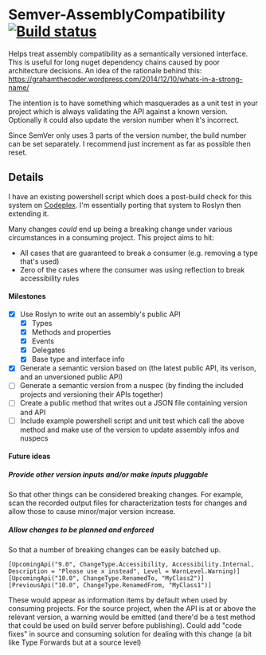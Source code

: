 # Semver-AssemblyCompatibility [![Build status](https://ci.appveyor.com/api/projects/status/6idiw5cwjds4qti5/branch/master?svg=true)](https://ci.appveyor.com/project/GrahamTheCoder/semver-assemblycompatibility/branch/master)
Helps treat assembly compatibility as a semantically versioned interface. This is useful for long nuget dependency chains caused by poor architecture decisions. An idea of the rationale behind this: https://grahamthecoder.wordpress.com/2014/12/10/whats-in-a-strong-name/

The intention is to have something which masquerades as a unit test in your project which is always validating the API against a known version. Optionally it could also update the version number when it's incorrect.

Since SemVer only uses 3 parts of the version number, the build number can be set separately. I recommend just increment as far as possible then reset.

## Details
I have an existing powershell script which does a post-build check for this system on [Codeplex](https://hg.codeplex.com/forks/grahamhelliwell/diffonly). I'm essentially porting that system to Roslyn then extending it.

Many changes *could* end up being a breaking change under various circumstances in a consuming project. This project aims to hit:
* All cases that are guaranteed to break a consumer (e.g. removing a type that's used)
* Zero of the cases where the consumer was using reflection to break accessibility rules

#### Milestones
* [x] Use Roslyn to write out an assembly's public API
  * [x] Types
  * [x] Methods and properties
  * [x] Events
  * [x] Delegates
  * [x] Base type and interface info
* [x] Generate a semantic version based on (the latest public API, its verison, and an unversioned public API)
* [ ] Generate a semantic version from a nuspec (by finding the included projects and versioning their APIs together)
* [ ] Create a public method that writes out a JSON file containing version and API
* [ ] Include example powershell script and unit test which call the above method and make use of the version to update assembly infos and nuspecs

#### Future ideas
##### Provide other version inputs and/or make inputs pluggable
So that other things can be considered breaking changes. For example, scan the recorded output files for characterization tests for changes and allow those to cause minor/major version increase.

##### Allow changes to be planned and enforced
So that a number of breaking changes can be easily batched up.
```
[UpcomingApi("9.0", ChangeType.Accessibility, Accessibility.Internal, Description = "Please use x instead", Level = WarnLevel.Warning)]
[UpcomingApi("10.0", ChangeType.RenamedTo, "MyClass2")]
[PreviousApi("10.0", ChangeType.RenamedFrom, "MyClass1")]
```
These would appear as information items by default when used by consuming projects. For the source project, when the API is at or above the relevant version, a warning would be emitted (and there'd be a test method that could be used on build server before publishing).
Could add "code fixes" in source and consuming solution for dealing with this change (a bit like Type Forwards but at a source level)


